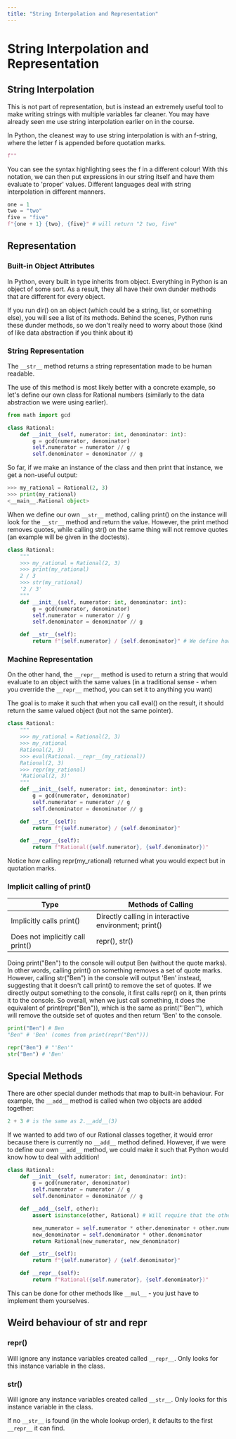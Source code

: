 ```yaml
---
title: "String Interpolation and Representation"
---
```


# String Interpolation and Representation

## String Interpolation

This is not part of representation, but is instead an extremely useful tool to make writing strings with multiple variables far cleaner. You may have already seen me use string interpolation earlier on in the course.

In Python, the cleanest way to use string interpolation is with an f-string, where the letter f is appended before quotation marks.

```python
f""
```

You can see the syntax highlighting sees the f in a different colour! With this notation, we can then put expressions in our string itself and have them evaluate to 'proper' values. Different languages deal with string interpolation in different manners.

```python
one = 1
two = "two"
five = "five"
f"{one + 1} {two}, {five}" # will return "2 two, five"
```

## Representation

### Built-in Object Attributes

In Python, every built in type inherits from object. Everything in Python is an object of some sort. As a result, they all have their own dunder methods that are different for every object.

If you run dir() on an object (which could be a string, list, or something else), you will see a list of its methods. Behind the scenes, Python runs these dunder methods, so we don't really need to worry about those (kind of like data abstraction if you think about it)

### String Representation

The `__str__` method returns a string representation made to be human readable.

The use of this method is most likely better with a concrete example, so let's define our own class for Rational numbers (similarly to the data abstraction we were using earlier).

```python
from math import gcd

class Rational:
    def __init__(self, numerator: int, denominator: int): 
        g = gcd(numerator, denominator)
        self.numerator = numerator // g
        self.denominator = denominator // g
```

So far, if we make an instance of the class and then print that instance, we get a non-useful output:

```python
>>> my_rational = Rational(2, 3)
>>> print(my_rational)
<__main__.Rational object>
```

When we define our own `__str__` method, calling print() on the instance will look for the `__str__` method and return the value. However, the print method removes quotes, while calling str() on the same thing will not remove quotes (an example will be given in the doctests).

```python
class Rational:
    """
    >>> my_rational = Rational(2, 3)
    >>> print(my_rational)
    2 / 3
    >>> str(my_rational)
    '2 / 3'
    """
    def __init__(self, numerator: int, denominator: int): 
        g = gcd(numerator, denominator)
        self.numerator = numerator // g
        self.denominator = denominator // g

    def __str__(self):
        return f"{self.numerator} / {self.denominator}" # We define how our class will look in the console here
```

### Machine Representation

On the other hand, the `__repr__` method is used to return a string that would evaluate to an object with the same values (in a traditional sense - when you override the `__repr__` method, you can set it to anything you want)

The goal is to make it such that when you call eval() on the result, it should return the same valued object (but not the same pointer).

```python
class Rational:
    """
    >>> my_rational = Rational(2, 3)
    >>> my_rational
    Rational(2, 3)
    >>> eval(Rational.__repr__(my_rational))
    Rational(2, 3)
    >>> repr(my_rational)
    'Rational(2, 3)'
    """
    def __init__(self, numerator: int, denominator: int): 
        g = gcd(numerator, denominator)
        self.numerator = numerator // g
        self.denominator = denominator // g

    def __str__(self):
        return f"{self.numerator} / {self.denominator}"

    def __repr__(self):
        return f"Rational({self.numerator}, {self.denominator})"
```

Notice how calling repr(my_rational) returned what you would expect but in quotation marks.

### Implicit calling of print()

| Type | Methods of Calling |
|------|-------------------|
| Implicitly calls print() | Directly calling in interactive environment; print() |
| Does not implicitly call print() | repr(), str() |

Doing print("Ben") to the console will output Ben (without the quote marks). In other words, calling print() on something removes a set of quote marks. However, calling str("Ben") in the console will output 'Ben' instead, suggesting that it doesn't call print() to remove the set of quotes. If we directly output something to the console, it first calls repr() on it, then prints it to the console. So overall, when we just call something, it does the equivalent of print(repr("Ben")), which is the same as print("'Ben'"), which will remove the outside set of quotes and then return 'Ben' to the console.

```python
print("Ben") # Ben
"Ben" # 'Ben' (comes from print(repr("Ben")))

repr("Ben") # "'Ben'"
str("Ben") # 'Ben'
```

## Special Methods

There are other special dunder methods that map to built-in behaviour. For example, the `__add__` method is called when two objects are added together:

```python
2 + 3 # is the same as 2.__add__(3)
```

If we wanted to add two of our Rational classes together, it would error because there is currently no `__add__` method defined. However, if we were to define our own `__add__` method, we could make it such that Python would know how to deal with addition!

```python
class Rational:
    def __init__(self, numerator: int, denominator: int): 
        g = gcd(numerator, denominator)
        self.numerator = numerator // g
        self.denominator = denominator // g

    def __add__(self, other):
        assert isinstance(other, Rational) # Will require that the other thing passed in was a rational

        new_numerator = self.numerator * other.denominator + other.numerator * self.denominator
        new_denominator = self.denominator * other.denominator
        return Rational(new_numerator, new_denominator)

    def __str__(self):
        return f"{self.numerator} / {self.denominator}"

    def __repr__(self):
        return f"Rational({self.numerator}, {self.denominator})"
```

This can be done for other methods like `__mul__` - you just have to implement them yourselves.

## Weird behaviour of str and repr

### repr()

Will ignore any instance variables created called `__repr__`. Only looks for this instance variable in the class.

### str()

Will ignore any instance variables created called `__str__`. Only looks for this instance variable in the class.

If no `__str__` is found (in the whole lookup order), it defaults to the first `__repr__` it can find. 